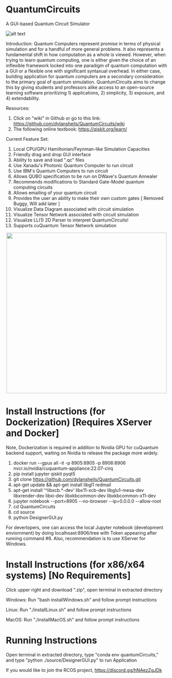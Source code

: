 # QuantumCircuits
A GUI-based Quantum Circuit Simulator

![alt text](https://github.com/dylansheils/QuantumCircuits/blob/main/assets/Black%20logo%20-%20no%20background.svg)

Introduction: 
   Quantum Computers represent promise in terms of physical simulation and for a handful of more general problems. It also represents a fundamental shift in how computation as a whole is viewed. However, when trying to learn quantum computing, one is either given the choice of an inflexible framework locked into one paradigm of quantum computation with a GUI or a flexible one with significant syntaxual overhead. In either case, building application for quantum computers are a secondary consideration to the primary goal of quantum simulation. QuantumCircuits aims to change this by giving students and professors alike access to an open-source learning software prioritizing 1) applications, 2) simplicity, 3) exposure, and 4) extendability.
   
Resources:
  1) Click on "wiki" in Github or go to this link: https://github.com/dylansheils/QuantumCircuits/wiki
  2) The following online textbook: https://qiskit.org/learn/
   
Current Feature Set:
  1) Local CPU/GPU Hamiltonian/Feynman-like Simulation Capacities
  2) Friendly drag and drop GUI interface
  3) Ability to save and load ".qc" files
  5) Use Xanadu's Photonic Quantum Computer to run circuit
  6) Use IBM's Quantum Computers to run circuit
  7) Allows QUBO specification to be run on DWave's Quantum Annealer
  8) Recommends modifications to Standard Gate-Model quantum computing circuits
  9) Allows emailing of your quantum circuit
  10) Provides the user an ability to make their own custom gates [ Removed Buggy, Will add later ]
  11) Visualize Data Diagram associated with circuit simulation
  12) Visualize Tensor Network associated with circuit simulation
  13) Visualize LL(1) 2D Parser to interpret QuantumCircuits!
  14) Supports cuQuantum Tensor Network simulation

<div align="center"><img src="https://developer.nvidia.com/sites/default/files/akamai/nvidia-cuquantum-icon.svg" width="500"/></div>

# Install Instructions (for Dockerization) [Requires XServer and Docker]

Note, Dockerization is required in addition to Nvidia GPU for cuQuantum backend support, waiting on Nvidia to release the package more widely.
  1) docker run --gpus all -it -p 8905:8905 -p 8906:8906 nvcr.io/nvidia/cuquantum-appliance:22.07-cirq
  2) pip install jupyter qiskit pyqt5
  3) git clone https://github.com/dylansheils/QuantumCircuits.git
  4) apt-get update && apt-get install libgl1 redmail
  5) apt-get install '^libxcb.*-dev' libx11-xcb-dev libglu1-mesa-dev libxrender-dev libxi-dev libxkbcommon-dev libxkbcommon-x11-dev
  6) jupyter notebook --port=8905 --no-browser --ip=0.0.0.0 --allow-root
  7) cd QuantumCircuits
  8) cd source
  9) python DesignerGUI.py

For deverlopers, one can access the local Jupyter notebook (development enviornment) by doing localhoast:8906/tree with Token appearing after running command #6. Also, recommendation is to use XServer for Windows.

# Install Instructions (for x86/x64 systems) [No Requirements]

Click upper right and download ".zip", open terminal in extracted directory

Windows: Run "bash installWindows.sh" and follow prompt instructions

Linux: Run "./installLinux.sh" and follow prompt instructions

MacOS: Run "./installMacOS.sh" and follow prompt instructions

# Running Instructions

Open terminal in extracted directory, type "conda env quantumCircuits," and type "python ./source/DesignerGUI.py" to run Application

If you would like to join the RCOS project, https://discord.gg/hNAezZgJDk
